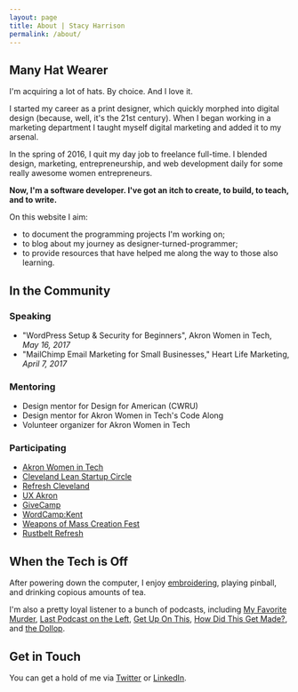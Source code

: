 ```yaml
---
layout: page
title: About | Stacy Harrison
permalink: /about/
---
```


## Many Hat Wearer

I'm acquiring a lot of hats. By choice. And I love it.

I started my career as a print designer, which quickly morphed into digital design (because, well, it's the 21st century). When I began working in a marketing department I taught myself digital marketing and added it to my arsenal.

In the spring of 2016, I quit my day job to freelance full-time. I blended design, marketing, entrepreneurship, and web development daily for some really awesome women entrepreneurs.

**Now, I'm a software developer. I've got an itch to create, to build, to teach, and to write.**

On this website I aim:
* to document the programming projects I'm working on;
* to blog about my journey as designer-turned-programmer;
* to provide resources that have helped me along the way to those also learning.

## In the Community

### Speaking
* "WordPress Setup & Security for Beginners", Akron Women in Tech, *May 16, 2017*
* "MailChimp Email Marketing for Small Businesses," Heart Life Marketing, *April 7, 2017*

### Mentoring
* Design mentor for Design for American (CWRU)
* Design mentor for Akron Women in Tech's Code Along
* Volunteer organizer for Akron Women in Tech

### Participating
* [Akron Women in Tech](http://akronwit.org/)
* [Cleveland Lean Startup Circle](https://www.meetup.com/Cleveland-Lean-Startup-Circle/)
* [Refresh Cleveland](http://refreshcleveland.com/)
* [UX Akron](https://www.meetup.com/uxakron/)
* [GiveCamp](http://clevelandgivecamp.org/)
* [WordCamp:Kent](https://2017.kent.wordcamp.org/)
* [Weapons of Mass Creation Fest](https://wmcfest.com/)
* [Rustbelt Refresh](http://rustbeltrefresh.com/)


## When the Tech is Off

After powering down the computer, I enjoy [embroidering](https://www.instagram.com/stacyeharrison/), playing pinball, and drinking copious amounts of tea.

I'm also a pretty loyal listener to a bunch of podcasts, including [My Favorite Murder](https://www.myfavoritemurder.com/), [Last Podcast on the Left](http://cavecomedyradio.com/pod-series/last-podcast-on-the-left/), [Get Up On This](http://www.earwolf.com/show/get-up-on-this/), [How Did This Get Made?](http://www.earwolf.com/show/how-did-this-get-made/), and [the Dollop](http://www.dolloppodcast.com/).

## Get in Touch

You can get a hold of me via [Twitter](https://twitter.com/stacyeharrison) or [LinkedIn](https://linkedin.com/in/stacyharrison).
